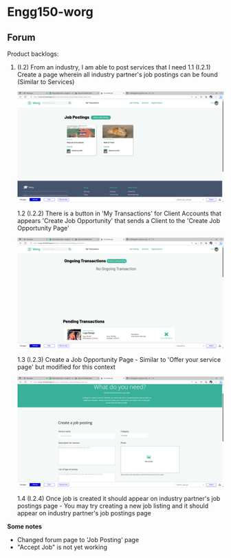# Engg150-worg


## Forum
Product backlogs:

1. (I.2) From an industry, I am able to post services that I need 
    1.1 (I.2.1) Create a page wherein all industry partner's job postings can be found (Similar to Services) 
        <p align = "center"> 
            <img src="images\job_posting_page.png" alt="image">
        </p>
    1.2 (I.2.2) There is a button in 'My Transactions' for Client Accounts that appears 'Create Job Opportunity' that sends a Client to the 'Create Job Opportunity Page'
        <p align = "center"> 
            <img src="images\job_button_on_transactions.png" alt="image">
        </p>
    1.3 (I.2.3) Create a Job Opportunity Page - Similar to 'Offer your service page' but modified for this context 
        <p align = "center"> 
            <img src="images\create_job_posting.png" alt="image">
        </p>
    1.4 (I.2.4) Once job is created it should appear on industry partner's job postings page 
        - You may try creating a new job listing and it should appear on industry partner's job postings page

**Some notes**
- Changed forum page to 'Job Posting' page
- "Accept Job" is not yet working
